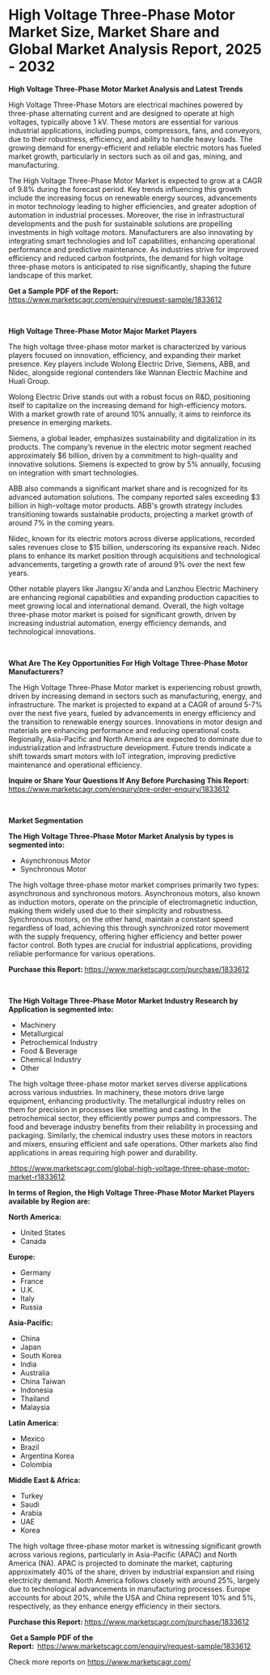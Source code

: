 <p><h1>High Voltage Three-Phase Motor Market Size, Market Share and Global Market Analysis Report, 2025 - 2032</h1></p><p><strong>High Voltage Three-Phase Motor Market Analysis and Latest Trends</strong></p>
<p><p>High Voltage Three-Phase Motors are electrical machines powered by three-phase alternating current and are designed to operate at high voltages, typically above 1 kV. These motors are essential for various industrial applications, including pumps, compressors, fans, and conveyors, due to their robustness, efficiency, and ability to handle heavy loads. The growing demand for energy-efficient and reliable electric motors has fueled market growth, particularly in sectors such as oil and gas, mining, and manufacturing.</p><p>The High Voltage Three-Phase Motor Market is expected to grow at a CAGR of 9.8% during the forecast period. Key trends influencing this growth include the increasing focus on renewable energy sources, advancements in motor technology leading to higher efficiencies, and greater adoption of automation in industrial processes. Moreover, the rise in infrastructural developments and the push for sustainable solutions are propelling investments in high voltage motors. Manufacturers are also innovating by integrating smart technologies and IoT capabilities, enhancing operational performance and predictive maintenance. As industries strive for improved efficiency and reduced carbon footprints, the demand for high voltage three-phase motors is anticipated to rise significantly, shaping the future landscape of this market.</p></p>
<p><strong>Get a Sample PDF of the Report:&nbsp;</strong> <a href="https://www.marketscagr.com/enquiry/request-sample/1833612?utm_campaign=3122&utm_medium=2&utm_source=Github&utm_content=ia&utm_term=26032025&utm_id=high-voltage-three-phase-motor">https://www.marketscagr.com/enquiry/request-sample/1833612</a></p>
<p>&nbsp;</p>
<p><strong>High Voltage Three-Phase Motor Major Market Players</strong></p>
<p><p>The high voltage three-phase motor market is characterized by various players focused on innovation, efficiency, and expanding their market presence. Key players include Wolong Electric Drive, Siemens, ABB, and Nidec, alongside regional contenders like Wannan Electric Machine and Huali Group.</p><p>Wolong Electric Drive stands out with a robust focus on R&D, positioning itself to capitalize on the increasing demand for high-efficiency motors. With a market growth rate of around 10% annually, it aims to reinforce its presence in emerging markets.</p><p>Siemens, a global leader, emphasizes sustainability and digitalization in its products. The company’s revenue in the electric motor segment reached approximately $6 billion, driven by a commitment to high-quality and innovative solutions. Siemens is expected to grow by 5% annually, focusing on integration with smart technologies.</p><p>ABB also commands a significant market share and is recognized for its advanced automation solutions. The company reported sales exceeding $3 billion in high-voltage motor products. ABB's growth strategy includes transitioning towards sustainable products, projecting a market growth of around 7% in the coming years.</p><p>Nidec, known for its electric motors across diverse applications, recorded sales revenues close to $15 billion, underscoring its expansive reach. Nidec plans to enhance its market position through acquisitions and technological advancements, targeting a growth rate of around 9% over the next few years.</p><p>Other notable players like Jiangsu Xi'anda and Lanzhou Electric Machinery are enhancing regional capabilities and expanding production capacities to meet growing local and international demand. Overall, the high voltage three-phase motor market is poised for significant growth, driven by increasing industrial automation, energy efficiency demands, and technological innovations.</p></p>
<p>&nbsp;</p>
<p><strong>What Are The Key Opportunities For High Voltage Three-Phase Motor Manufacturers?</strong></p>
<p><p>The High Voltage Three-Phase Motor market is experiencing robust growth, driven by increasing demand in sectors such as manufacturing, energy, and infrastructure. The market is projected to expand at a CAGR of around 5-7% over the next five years, fueled by advancements in energy efficiency and the transition to renewable energy sources. Innovations in motor design and materials are enhancing performance and reducing operational costs. Regionally, Asia-Pacific and North America are expected to dominate due to industrialization and infrastructure development. Future trends indicate a shift towards smart motors with IoT integration, improving predictive maintenance and operational efficiency.</p></p>
<p><strong>Inquire or Share Your Questions If Any Before Purchasing This Report:</strong> <a href="https://www.marketscagr.com/enquiry/pre-order-enquiry/1833612?utm_campaign=3122&utm_medium=2&utm_source=Github&utm_content=ia&utm_term=26032025&utm_id=high-voltage-three-phase-motor">https://www.marketscagr.com/enquiry/pre-order-enquiry/1833612</a></p>
<p>&nbsp;</p>
<p><strong>Market Segmentation</strong></p>
<p><strong>The High Voltage Three-Phase Motor Market Analysis by types is segmented into:</strong></p>
<p><ul><li>Asynchronous Motor</li><li>Synchronous Motor</li></ul></p>
<p><p>The high voltage three-phase motor market comprises primarily two types: asynchronous and synchronous motors. Asynchronous motors, also known as induction motors, operate on the principle of electromagnetic induction, making them widely used due to their simplicity and robustness. Synchronous motors, on the other hand, maintain a constant speed regardless of load, achieving this through synchronized rotor movement with the supply frequency, offering higher efficiency and better power factor control. Both types are crucial for industrial applications, providing reliable performance for various operations.</p></p>
<p><strong>Purchase this Report:&nbsp;</strong><a href="https://www.marketscagr.com/purchase/1833612?utm_campaign=3122&utm_medium=2&utm_source=Github&utm_content=ia&utm_term=26032025&utm_id=high-voltage-three-phase-motor">https://www.marketscagr.com/purchase/1833612</a></p>
<p>&nbsp;</p>
<p><strong>The High Voltage Three-Phase Motor Market Industry Research by Application is segmented into:</strong></p>
<p><ul><li>Machinery</li><li>Metallurgical</li><li>Petrochemical Industry</li><li>Food & Beverage</li><li>Chemical Industry</li><li>Other</li></ul></p>
<p><p>The high voltage three-phase motor market serves diverse applications across various industries. In machinery, these motors drive large equipment, enhancing productivity. The metallurgical industry relies on them for precision in processes like smelting and casting. In the petrochemical sector, they efficiently power pumps and compressors. The food and beverage industry benefits from their reliability in processing and packaging. Similarly, the chemical industry uses these motors in reactors and mixers, ensuring efficient and safe operations. Other markets also find applications in areas requiring high power and durability.</p></p>
<p><a href="https://www.marketscagr.com/global-high-voltage-three-phase-motor-market-r1833612?utm_campaign=3122&utm_medium=2&utm_source=Github&utm_content=ia&utm_term=26032025&utm_id=high-voltage-three-phase-motor">&nbsp;https://www.marketscagr.com/global-high-voltage-three-phase-motor-market-r1833612</a></p>
<p><strong>In terms of Region, the High Voltage Three-Phase Motor Market Players available by Region are:</strong></p>
<p>
    <p> <strong> North America: </strong>
        <ul>
            <li>United States</li>
            <li>Canada</li>
        </ul>
        </p> 
    <p> <strong> Europe: </strong>
        <ul>
            <li>Germany</li>
            <li>France</li>
            <li>U.K.</li>
            <li>Italy</li>
            <li>Russia</li>
        </ul>
        </p> 
    <p> <strong> Asia-Pacific: </strong>
        <ul>
            <li>China</li>
            <li>Japan</li>
            <li>South Korea</li>
            <li>India</li>
            <li>Australia</li>
            <li>China Taiwan</li>
            <li>Indonesia</li>
            <li>Thailand</li>
            <li>Malaysia</li>
        </ul>
        </p> 
    <p> <strong> Latin America: </strong>
        <ul>
            <li>Mexico</li>
            <li>Brazil</li>
            <li>Argentina Korea</li>
            <li>Colombia</li>
        </ul>
        </p> 
    <p> <strong> Middle East & Africa: </strong>
        <ul>
            <li>Turkey</li>
            <li>Saudi</li>
            <li>Arabia</li>
            <li>UAE</li>
            <li>Korea</li>
        </ul>
    </p>
    </p>
<p><p>The high voltage three-phase motor market is witnessing significant growth across various regions, particularly in Asia-Pacific (APAC) and North America (NA). APAC is projected to dominate the market, capturing approximately 40% of the share, driven by industrial expansion and rising electricity demand. North America follows closely with around 25%, largely due to technological advancements in manufacturing processes. Europe accounts for about 20%, while the USA and China represent 10% and 5%, respectively, as they enhance energy efficiency in their sectors.</p></p>
<p><strong>Purchase this Report: </strong><a href="https://www.marketscagr.com/purchase/1833612?utm_campaign=3122&utm_medium=2&utm_source=Github&utm_content=ia&utm_term=26032025&utm_id=high-voltage-three-phase-motor">https://www.marketscagr.com/purchase/1833612</a></p>
<p>&nbsp;<strong>Get a Sample PDF of the Report:&nbsp;&nbsp;</strong><a href="https://www.marketscagr.com/enquiry/request-sample/1833612?utm_campaign=3122&utm_medium=2&utm_source=Github&utm_content=ia&utm_term=26032025&utm_id=high-voltage-three-phase-motor">https://www.marketscagr.com/enquiry/request-sample/1833612</a></p>
<p><strong></strong></p>
<p>Check more reports on <a href="https://www.marketscagr.com/?utm_campaign=3122&utm_medium=2&utm_source=Github&utm_content=ia&utm_term=26032025&utm_id=high-voltage-three-phase-motor">https://www.marketscagr.com/</a></p>